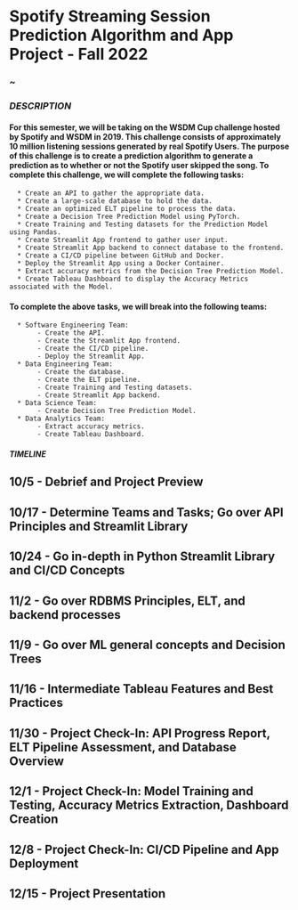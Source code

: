 # Spotify Streaming Session Prediction Algorithm and App Project - Fall 2022
### ~
### <i>DESCRIPTION</i>
#### For this semester, we will be taking on the WSDM Cup challenge hosted by Spotify and WSDM in 2019. This challenge consists of approximately 10 million listening sessions generated by real Spotify Users. The purpose of this challenge is to create a prediction algorithm to generate a prediction as to whether or not the Spotify user skipped the song. To complete this challenge, we will complete the following tasks:
      * Create an API to gather the appropriate data.
      * Create a large-scale database to hold the data.
      * Create an optimized ELT pipeline to process the data.
      * Create a Decision Tree Prediction Model using PyTorch.
      * Create Training and Testing datasets for the Prediction Model using Pandas.
      * Create Streamlit App frontend to gather user input.
      * Create Streamlit App backend to connect database to the frontend.
      * Create a CI/CD pipeline between GitHub and Docker.
      * Deploy the Streamlit App using a Docker Container.
      * Extract accuracy metrics from the Decision Tree Prediction Model.
      * Create Tableau Dashboard to display the Accuracy Metrics associated with the Model.
#### To complete the above tasks, we will break into the following teams:
      * Software Engineering Team:
           - Create the API.
           - Create the Streamlit App frontend.
           - Create the CI/CD pipeline.
           - Deploy the Streamlit App.
      * Data Engineering Team:
           - Create the database.
           - Create the ELT pipeline.
           - Create Training and Testing datasets.
           - Create Streamlit App backend.
      * Data Science Team:
           - Create Decision Tree Prediction Model.
      * Data Analytics Team:
           - Extract accuracy metrics.
           - Create Tableau Dashboard.
#### <i>TIMELINE</i>
## 10/5  - Debrief and Project Preview
## 10/17 - Determine Teams and Tasks; Go over API Principles and Streamlit Library
## 10/24 - Go in-depth in Python Streamlit Library and CI/CD Concepts
## 11/2  - Go over RDBMS Principles, ELT, and backend processes
## 11/9  - Go over ML general concepts and Decision Trees
## 11/16 - Intermediate Tableau Features and Best Practices
## 11/30 - Project Check-In: API Progress Report, ELT Pipeline Assessment, and Database Overview
## 12/1  - Project Check-In: Model Training and Testing, Accuracy Metrics Extraction, Dashboard Creation
## 12/8  - Project Check-In: CI/CD Pipeline and App Deployment
## 12/15 - Project Presentation
